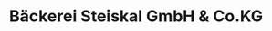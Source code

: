 ---
title: "Bäckerei Steiskal GmbH & Co.KG"
url: /kiel/baeckerei-steiskal-gmbh-und-co-kg/
shop: Bäckerei
---